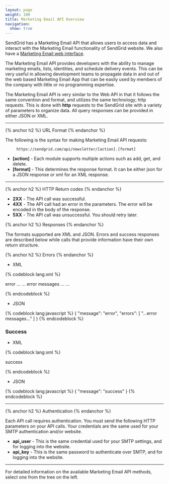 ```yaml
---
layout: page
weight: 100
title: Marketing Email API Overview
navigation:
  show: true
---
```


SendGrid has a Marketing Email API that allows users to access data and interact with the Marketing Email functionality of SendGrid website. We also have a [Marketing Email web interface]({{root_url}}/Marketing_Emails/index.html).

The Marketing Email API provides developers with the ability to manage marketing emails, lists, identities, and schedule delivery events. This can be very useful in allowing development teams to propagate data in and out of the web based Marketing Email App that can be easily used by members of the company with little or no programming expertise.

The Marketing Email API is very similar to the Web API in that it follows the same convention and format, and utilizes the same technology; http requests. This is done with **http** requests to the SendGrid site with a variety of parameters to organize data. All query responses can be provided in either JSON or XML.  

* * * * *


{% anchor h2 %} URL Format {% endanchor %}


The following is the syntax for making Marketing Email API requests:

`     https://sendgrid.com/api/newsletter/[action].[format]`

-   **[action]** - Each module supports multiple actions such as add, get, and delete.
-   **[format]** - This determines the response format. It can be either json for a JSON response or xml for an XML response.

* * * * *


{% anchor h2 %} HTTP Return codes {% endanchor %}


-   **2XX** - The API call was successful.
-   **4XX** - The API call had an error in the parameters. The error will be encoded in the body of the response.
-   **5XX** - The API call was unsuccessful. You should retry later.


{% anchor h2 %} Responses {% endanchor %}


The formats supported are XML and JSON. Errors and success responses are described below while calls that provide information have their own return structure.


{% anchor h2 %} Errors {% endanchor %}


-   XML 


{% codeblock lang:xml %}
<?xml version="1.0" encoding="ISO-8859-1"?>

<result>
   <message>error</message>
   <errors>
      ...
      <error>... error messages ...</error>
      ...
   </errors>
</result>

{% endcodeblock %}



-   JSON 


{% codeblock lang:javascript %}
{
  "message": "error",
  "errors": [
    "...error messages..."
  ]
}
{% endcodeblock %}




### Success

-   XML 


{% codeblock lang:xml %}
<?xml version="1.0" encoding="ISO-8859-1"?>

<result>
success
</result>

{% endcodeblock %}



-   JSON 


{% codeblock lang:javascript %}
{
  "message": "success"
}
{% endcodeblock %}




* * * * *


{% anchor h2 %} Authentication {% endanchor %}


Each API call requires authentication. You must send the following HTTP parameters on your API calls. Your credentials are the same used for your SMTP authentication and/or website.

-   **api\_user** - This is the same credential used for your SMTP settings, and for logging into the website.
-   **api\_key** - This is the same password to authenticate over SMTP, and for logging into the website.

* * * * *

For detailed information on the available Marketing Email API methods, select one from the tree on the left.

